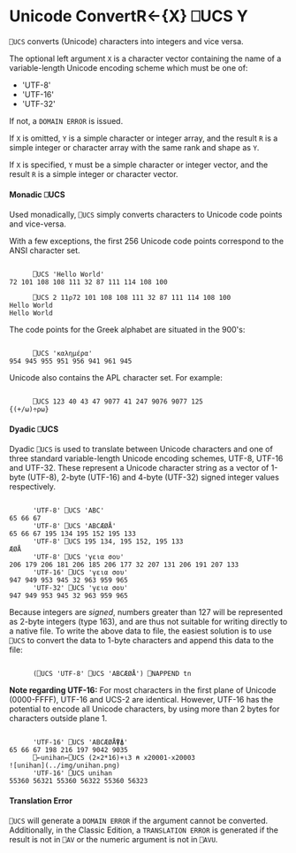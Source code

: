 




<h1 class="heading"><span class="name">Unicode Convert</span><span class="command">R←{X} ⎕UCS Y</span></h1>

`⎕UCS` converts (Unicode) characters into integers and vice versa.


The optional left argument `X` is a character vector containing the name of a variable-length Unicode encoding scheme which must be one of:

- 'UTF-8'
- 'UTF-16'
- 'UTF-32'

If not, a `DOMAIN ERROR` is issued.


If `X` is omitted, `Y` is a simple character or integer array, and the result `R` is a simple integer or character array with the same rank and shape as `Y`.


If `X` is specified, `Y` must be a simple character or integer vector, and the result `R` is a simple integer or character vector.


#### Monadic ⎕UCS


Used monadically, `⎕UCS` simply converts characters to Unicode code points and vice-versa.


With a few exceptions, the first 256 Unicode code points correspond to the ANSI character set.
```apl

      ⎕UCS 'Hello World'
72 101 108 108 111 32 87 111 114 108 100

      ⎕UCS 2 11⍴72 101 108 108 111 32 87 111 114 108 100
Hello World
Hello World
```


The code points for the Greek alphabet are situated in the 900's:
```apl

      ⎕UCS 'καλημέρα'
954 945 955 951 956 941 961 945

```


Unicode also contains the APL character set. For example:
```apl

      ⎕UCS 123 40 43 47 9077 41 247 9076 9077 125
{(+/⍵)÷⍴⍵}

```

#### Dyadic ⎕UCS


Dyadic `⎕UCS` is used to translate between Unicode characters and one of three standard variable-length Unicode encoding schemes, UTF-8, UTF-16 and UTF-32. These represent a Unicode character string as a vector of 1-byte (UTF-8), 2-byte (UTF-16) and 4-byte (UTF-32) signed integer values respectively.
```apl

      'UTF-8' ⎕UCS 'ABC'
65 66 67
      'UTF-8' ⎕UCS 'ABCÆØÅ'
65 66 67 195 134 195 152 195 133
      'UTF-8' ⎕UCS 195 134, 195 152, 195 133
ÆØÅ
      'UTF-8' ⎕UCS 'γεια σου'
206 179 206 181 206 185 206 177 32 207 131 206 191 207 133
      'UTF-16' ⎕UCS 'γεια σου'
947 949 953 945 32 963 959 965
      'UTF-32' ⎕UCS 'γεια σου'
947 949 953 945 32 963 959 965
```



Because integers are *signed*, numbers greater than 127 will be represented as 2-byte integers (type 163), and are thus not suitable for writing directly to a native file. To write the above data to file, the easiest solution is to use  `⎕UCS` to convert the data to 1-byte characters and append this data to the file:
```apl

      (⎕UCS 'UTF-8' ⎕UCS 'ABCÆØÅ') ⎕NAPPEND tn
```



**Note regarding UTF-16:** For most characters in the first plane of Unicode (0000-FFFF), UTF-16 and UCS-2 are identical. However, UTF-16 has the potential to encode all Unicode characters, by using more than 2 bytes for characters outside plane 1.
```apl

      'UTF-16' ⎕UCS 'ABCÆØÅ⍒⍋'
65 66 67 198 216 197 9042 9035
      ⎕←unihan←⎕UCS (2×2*16)+⍳3 ⍝ x20001-x20003
![unihan](../img/unihan.png)
      'UTF-16' ⎕UCS unihan
55360 56321 55360 56322 55360 56323
```

#### Translation Error


`⎕UCS` will generate a `DOMAIN ERROR` if the argument cannot be converted. Additionally, in the Classic Edition, a `TRANSLATION ERROR` is generated if the result is not in `⎕AV` or the numeric argument is not in `⎕AVU`.


